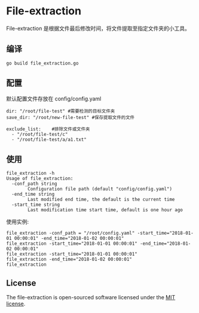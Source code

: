 # File-extraction

File-extraction 是根据文件最后修改时间，将文件提取至指定文件夹的小工具。

## 编译

```shell
go build file_extraction.go
```

## 配置

默认配置文件存放在 config/config.yaml

```shell
dir: "/root/file-test" #需要检测的目标文件夹
save_dir: "/root/new-file-test" #保存提取文件的文件

exclude_list:    #排除文件或文件夹
  - "/root/file-test/c"
  - "/root/file-test/a/a1.txt"
```

## 使用

```shell
file_extraction -h
Usage of file_extraction:
  -conf_path string
        Configuration file path (default "config/config.yaml")
  -end_time string
        Last modified end time, the default is the current time 
  -start_time string
        Last modification time start time, default is one hour ago
```

使用实例:

```shell
file_extraction -conf_path = "/root/config.yaml" -start_time="2018-01-01 00:00:01" -end_time="2018-01-02 00:00:01"
file_extraction -start_time="2018-01-01 00:00:01" -end_time="2018-01-02 00:00:01"
file_extraction -start_time="2018-01-01 00:00:01" 
file_extraction -end_time="2018-01-02 00:00:01"
file_extraction
```

## License

The file-extraction is open-sourced software licensed under the [MIT license](http://opensource.org/licenses/MIT).
